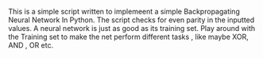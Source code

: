 This is a simple script written to implemeent a simple Backpropagating Neural Network In Python. The script checks for even parity 
in the inputted values. A neural network is just as good as its training set. Play around with the Training set to make
the net perform different tasks , like maybe XOR, AND , OR etc. 